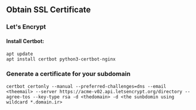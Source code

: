 ## Obtain SSL Certificate

### Let's Encrypt


#### Install Certbot:
```
apt update
apt install certbot python3-certbot-nginx
```

### Generate a certificate for your subdomain
```
certbot certonly --manual --preferred-challenges=dns --email <theemail> --server https://acme-v02.api.letsencrypt.org/directory --agree-tos --key-type rsa -d <thedomain> -d <the sunbdomin using wildcard *.domain.ir>
```
